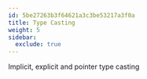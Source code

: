 ```yaml
---
id: 5be27263b3f64621a3c3be53217a3f0a
title: Type Casting
weight: 5
sidebar:
  exclude: true
---
```


Implicit, explicit and pointer type casting